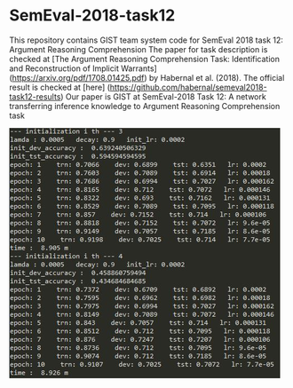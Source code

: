 # SemEval-2018-task12
This repository contains GIST team system code for SemEval 2018 task 12: Argument Reasoning Comprehension
The paper for task description is checked at [The Argument Reasoning Comprehension Task: Identification and Reconstruction of Implicit Warrants] (https://arxiv.org/pdf/1708.01425.pdf) by Habernal et al. (2018).
The official result is checked at [here] (https://github.com/habernal/semeval2018-task12-results)
Our paper is GIST at SemEval-2018 Task 12: A network transferring inference knowledge to Argument Reasoning Comprehension task

![command display example](./image/command_example.JPG)
